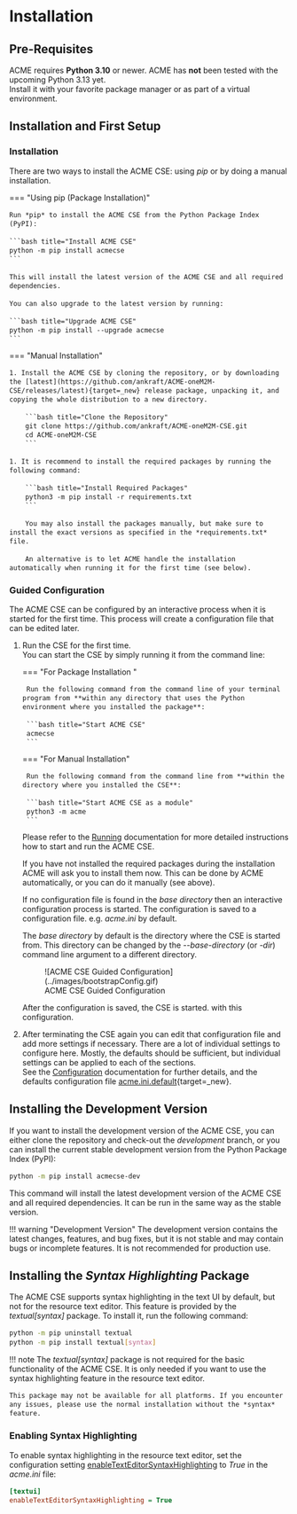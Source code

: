 # Installation

## Pre-Requisites

ACME requires **Python 3.10** or newer. ACME has **not** been tested with the upcoming Python 3.13 yet.  
Install it with your favorite package manager or as part of a virtual environment.

## Installation and First Setup

### Installation

There are two ways to install the ACME CSE: using *pip* or by doing a manual installation.

=== "Using pip (Package Installation)"

	Run *pip* to install the ACME CSE from the Python Package Index (PyPI):

	```bash title="Install ACME CSE"
	python -m pip install acmecse
	```

	This will install the latest version of the ACME CSE and all required dependencies. 

	You can also upgrade to the latest version by running:

	```bash title="Upgrade ACME CSE"
	python -m pip install --upgrade acmecse
	```

=== "Manual Installation"

	1. Install the ACME CSE by cloning the repository, or by downloading the [latest](https://github.com/ankraft/ACME-oneM2M-CSE/releases/latest){target=_new} release package, unpacking it, and copying the whole distribution to a new directory.  

		```bash title="Clone the Repository"
		git clone https://github.com/ankraft/ACME-oneM2M-CSE.git
		cd ACME-oneM2M-CSE
		```

	1. It is recommend to install the required packages by running the following command:

		```bash title="Install Required Packages"
		python3 -m pip install -r requirements.txt
		```

		You may also install the packages manually, but make sure to install the exact versions as specified in the *requirements.txt* file.

		An alternative is to let ACME handle the installation automatically when running it for the first time (see below).


### Guided Configuration

The ACME CSE can be configured by an interactive process when it is started for the first time. This process will create a configuration file that can be edited later.

1. Run the CSE for the first time.  
You can start the CSE by simply running it from the command line:

	=== "For Package Installation "

		Run the following command from the command line of your terminal program from **within any directory that uses the Python environment where you installed the package**:

		```bash title="Start ACME CSE"
		acmecse
		```

	=== "For Manual Installation"

		Run the following command from the command line from **within the directory where you installed the CSE**:

		```bash title="Start ACME CSE as a module"
		python3 -m acme
		```

	Please refer to the [Running](Running.md) documentation for more detailed instructions how to start and run the ACME CSE.

    If you have not installed the required packages during the installation ACME will ask you to install them now. This can be done by ACME automatically, or you can do it manually (see above).

	If no configuration file is found in the *base directory* then an interactive configuration process is started. The configuration is saved to a configuration file. e.g. *acme.ini* by default. 

	The *base directory* by default is the directory where the CSE is started from. This directory can be changed by the *--base-directory* (or *-dir*) command line argument to a different directory. 

	<figure>
	![ACME CSE Guided Configuration](../images/bootstrapConfig.gif)
	<figcaption>ACME CSE Guided Configuration</figcaption>
	</figure>

	After the configuration is saved, the CSE is started. with this configuration.

1.  After terminating the CSE again you can edit that configuration file and add more settings if necessary.
	There are a lot of individual settings to configure here. Mostly, the defaults should be sufficient, but individual settings can be applied to each of the sections.  
	See the [Configuration](../setup/Configuration-introduction.md) documentation for further details, and the defaults configuration file [acme.ini.default](https://github.com/ankraft/ACME-oneM2M-CSE/blob/master/acme/init/acme.ini.default){target=_new}.


## Installing the Development Version

If you want to install the development version of the ACME CSE, you can either clone the repository and check-out the *development* branch, or you can install the current stable development version from the Python Package Index (PyPI): 

```bash title="Install the ACME CSE Development Version"
python -m pip install acmecse-dev
```

This command will install the latest development version of the ACME CSE and all required dependencies. It can be run in the same way as the stable version.

!!! warning "Development Version"
	The development version contains the latest changes, features, and bug fixes, but it is not stable and may contain bugs or incomplete features. It is not recommended for production use.


## Installing the *Syntax Highlighting* Package

The ACME CSE supports syntax highlighting in the text UI by default, but not for the resource text editor. This feature is provided by the *textual[syntax]* package. To install it, run the following command:

```bash title="Install Syntax Highlighting Package"
python -m pip uninstall textual
python -m pip install textual[syntax]
```

!!! note
	The *textual[syntax]* package is not required for the basic functionality of the ACME CSE. It is only needed if you want to use the syntax highlighting feature in the resource text editor.

	This package may not be available for all platforms. If you encounter any issues, please use the normal installation without the *syntax* feature.

### Enabling Syntax Highlighting

To enable syntax highlighting in the resource text editor, set the configuration setting [enableTextEditorSyntaxHighlighting](../setup/Configuration-uis.md#text-ui) to *True* in the *acme.ini* file:

```ini title="Enable Syntax Highlighting for the resource text editor"
[textui]
enableTextEditorSyntaxHighlighting = True
```
